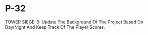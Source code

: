# P-32
TOWER SIEGE-3: Update The Background Of The Project Based On Day/Night And Keep Track Of The Player Scores.
